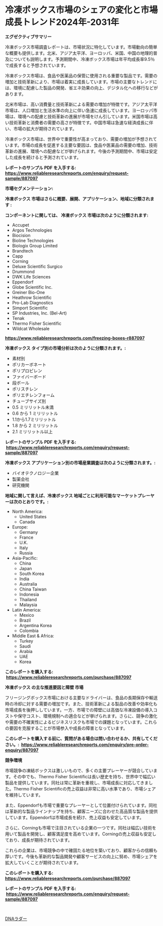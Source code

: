 <p><h1>冷凍ボックス市場のシェアの変化と市場成長トレンド2024年-2031年</h1></p><p><strong>エグゼクティブサマリー</strong></p>
<p><p>冷凍ボックス市場調査レポートは、市場状況に特化しています。市場動向の簡単な概要も提供します。北米、アジア太平洋、ヨーロッパ、米国、中国の地理的普及についても説明します。予測期間中、冷凍ボックス市場は年平均成長率9.5％で成長すると予想されています。</p><p>冷凍ボックス市場は、食品や医薬品の保管に使用される重要な製品です。需要の増加と技術革新により、市場は着実に成長しています。市場の主要なトレンドには、環境に配慮した製品の開発、省エネ効果の向上、デジタル化への移行などがあります。</p><p>北米市場は、高い消費量と技術革新による需要の増加が特徴です。アジア太平洋市場は、人口増加と生活水準の向上に伴い急速に成長しています。ヨーロッパ市場は、環境への配慮と技術革新の進展が市場をけん引しています。米国市場は高い技術革新と消費者の需要の高さが特徴です。中国市場は急速な経済成長に伴い、市場の拡大が期待されています。</p><p>冷凍ボックス市場は、世界中で重要性が高まっており、需要の増加が予想されています。市場の成長を促進する主要な要因は、食品や医薬品の需要の増加、技術革新の進展、環境への配慮などが挙げられます。今後の予測期間中、市場は安定した成長を続けると予測されています。</p></p>
<p><strong>レポートのサンプル PDF を入手する: <a href="https://www.reliableresearchreports.com/enquiry/request-sample/887097">https://www.reliableresearchreports.com/enquiry/request-sample/887097</a></strong></p>
<p><strong>市場セグメンテーション:</strong></p>
<p><strong> 冷凍ボックス 市場はさらに概要、展開、アプリケーション、地域に分類されます :</strong></p>
<p><strong>コンポーネントに関しては、 冷凍ボックス 市場は次のように分類されます: &nbsp;</strong></p>
<p><ul><li>Accupet</li><li>Argos Technologies</li><li>Biocision</li><li>Bioline Technologies</li><li>Biologix Group Limited</li><li>Brandtech</li><li>Capp</li><li>Corning</li><li>Deluxe Scientific Surgico</li><li>Drummond</li><li>DWK Life Sciences</li><li>Eppendorf</li><li>Globe Scientific Inc.</li><li>Greiner Bio-One</li><li>Heathrow Scientific</li><li>Pro-Lab Diagnostics</li><li>Simport Scientific</li><li>SP Industries, Inc. (Bel-Art)</li><li>Tenak</li><li>Thermo Fisher Scientific</li><li>Wildcat Wholesale</li></ul></p>
<p><strong><a href="https://www.reliableresearchreports.com/freezing-boxes-r887097">https://www.reliableresearchreports.com/freezing-boxes-r887097</a></strong></p>
<p><strong> 冷凍ボックス タイプ別の市場分析は次のように分類されます。:</strong></p>
<p><ul><li>素材別</li><li>ポリカーボネート</li><li>ポリプロピレン</li><li>ファイバーボード</li><li>段ボール</li><li>ポリスチレン</li><li>ポリエチレンフォーム</li><li>チューブサイズ別</li><li>0.5 ミリリットル未満</li><li>0.6 から 1 ミリリットル</li><li>1.1から1.7ミリリットル</li><li>1.8 から 2 ミリリットル</li><li>2.1 ミリリットル以上</li></ul></p>
<p><strong>レポートのサンプル PDF を入手する: &nbsp;<a href="https://www.reliableresearchreports.com/enquiry/request-sample/887097">https://www.reliableresearchreports.com/enquiry/request-sample/887097</a></strong></p>
<p><strong> 冷凍ボックス アプリケーション別の市場産業調査は次のように分類されます。:</strong></p>
<p><ul><li>バイオテクノロジー企業</li><li>製薬会社</li><li>研究機関</li></ul></p>
<p><strong>地域に関して言えば、冷凍ボックス 地域ごとに利用可能なマーケットプレーヤーは次のとおりです。:</strong></p>
<p><ul>
    <li>
        North America:
        <ul>
            <li>United States</li>
            <li>Canada</li>
        </ul>
    </li>
    <li>
        Europe:
        <ul>
            <li>Germany</li>
            <li>France</li>
            <li>U.K.</li>
            <li>Italy</li>
            <li>Russia</li>
        </ul>
    </li>
    <li>
        Asia-Pacific:
        <ul>
            <li>China</li>
            <li>Japan</li>
            <li>South Korea</li>
            <li>India</li>
            <li>Australia</li>
            <li>China Taiwan</li>
            <li>Indonesia</li>
            <li>Thailand</li>
            <li>Malaysia</li>
        </ul>
    </li>
    <li>
        Latin America:
        <ul>
            <li>Mexico</li>
            <li>Brazil</li>
            <li>Argentina Korea</li>
            <li>Colombia</li>
        </ul>
    </li>
    <li>
        Middle East & Africa:
        <ul>
            <li>Turkey</li>
            <li>Saudi</li>
            <li>Arabia</li>
            <li>UAE</li>
            <li>Korea</li>
        </ul>
    </li>
    </ul></p>
<p><strong>このレポートを購入する: &nbsp;<a href="https://www.reliableresearchreports.com/purchase/887097">https://www.reliableresearchreports.com/purchase/887097</a></strong></p>
<p><strong>冷凍ボックス の主な推進要因と障壁 市場</strong></p>
<p><p>フリージングボックス市場における主要なドライバーは、食品の長期保存や輸送時の冷却に対する需要の増加です。また、技術革新による製品の改善や効率化も市場成長を後押ししています。一方、市場での障壁には高価な冷凍設備の導入コストや保守コスト、環境規制への適合などが挙げられます。さらに、競争の激化や需要の不確実性によるビジネスリスクも市場での課題となっています。これらの要因を克服することが市場参入や成長の障害となっています。</p></p>
<p><strong>このレポートを購入する前に、質問がある場合は問い合わせるか、共有してください。:&nbsp; <a href="https://www.reliableresearchreports.com/enquiry/pre-order-enquiry/887097">https://www.reliableresearchreports.com/enquiry/pre-order-enquiry/887097</a></strong></p>
<p><strong>競争環境</strong></p>
<p><p>市場競争の凍結ボックスは激しいもので、多くの主要プレーヤーが競合しています。その中でも、Thermo Fisher Scientificは長い歴史を持ち、世界中で幅広い製品を提供しています。同社は常に革新を重視し、市場成長に対応してきました。Thermo Fisher Scientificの売上収益は非常に高い水準であり、市場シェアを維持しています。</p><p>また、Eppendorfも市場で重要なプレーヤーとして位置付けられています。同社は革新的な製品ラインナップを持ち、顧客ニーズに合わせた高品質な製品を提供しています。Eppendorfは市場成長を続け、売上収益も安定しています。</p><p>さらに、Corningも市場で注目されている企業の一つです。同社は幅広い技術を用いて製品を開発し、顧客満足度を高めています。Corningの売上収益も安定しており、成長が期待されています。</p><p>これらの企業は、市場競争の中で確固たる地位を築いており、顧客からの信頼も厚いです。今後も革新的な製品開発や顧客サービスの向上に努め、市場シェアを拡大していくことが期待されています。</p></p>
<p><strong>このレポートを購入する: &nbsp; <a href="https://www.reliableresearchreports.com/purchase/887097">https://www.reliableresearchreports.com/purchase/887097</a></strong></p>
<p><strong>レポートのサンプル PDF を入手する: &nbsp;<a href="https://www.reliableresearchreports.com/enquiry/request-sample/887097">https://www.reliableresearchreports.com/enquiry/request-sample/887097</a></strong><strong></strong></p>
<p>&nbsp;</p>
<p><p><a href="https://github.com/nemesis2824/Market-Research-Report-List-1/blob/main/686758419990.md">DNAラダー</a></p></p>